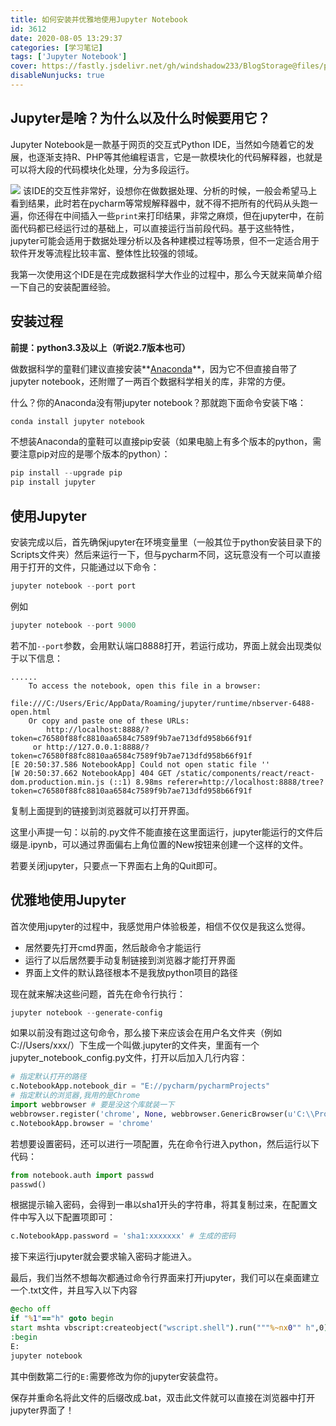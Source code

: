 ```yaml
---
title: 如何安装并优雅地使用Jupyter Notebook
id: 3612
date: 2020-08-05 13:29:37
categories: [学习笔记]
tags: ['Jupyter Notebook']
cover: https://fastly.jsdelivr.net/gh/windshadow233/BlogStorage@files/png/3af7d0738bf082486fb6bb8a6cfeb2d9.png
disableNunjucks: true
---
```


## Jupyter是啥？为什么以及什么时候要用它？

Jupyter Notebook是一款基于网页的交互式Python IDE，当然如今随着它的发展，也逐渐支持R、PHP等其他编程语言，它是一款模块化的代码解释器，也就是可以将大段的代码模块化处理，分为多段运行。

![](https://fastly.jsdelivr.net/gh/windshadow233/BlogStorage@files/png/3af7d0738bf082486fb6bb8a6cfeb2d9.png)
该IDE的交互性非常好，设想你在做数据处理、分析的时候，一般会希望马上看到结果，此时若在pycharm等常规解释器中，就不得不把所有的代码从头跑一遍，你还得在中间插入一些`print`来打印结果，非常之麻烦，但在jupyter中，在前面代码都已经运行过的基础上，可以直接运行当前段代码。基于这些特性，jupyter可能会适用于数据处理分析以及各种建模过程等场景，但不一定适合用于软件开发等流程比较丰富、整体性比较强的领域。


我第一次使用这个IDE是在完成数据科学大作业的过程中，那么今天就来简单介绍一下自己的安装配置经验。


## 安装过程


**前提：python3.3及以上（听说2.7版本也可）**


做数据科学的童鞋们建议直接安装**[Anaconda](https://www.anaconda.com/)**，因为它不但直接自带了jupyter notebook，还附赠了一两百个数据科学相关的库，非常的方便。


什么？你的Anaconda没有带jupyter notebook？那就跑下面命令安装下咯：

```powershell
conda install jupyter notebook
```

不想装Anaconda的童鞋可以直接pip安装（如果电脑上有多个版本的python，需要注意pip对应的是哪个版本的python）：

```powershell
pip install --upgrade pip
pip install jupyter
```

## 使用Jupyter


安装完成以后，首先确保jupyter在环境变量里（一般其位于python安装目录下的Scripts文件夹）然后来运行一下，但与pycharm不同，这玩意没有一个可以直接用于打开的文件，只能通过以下命令：

```powershell
jupyter notebook --port port
```

例如

```powershell
jupyter notebook --port 9000
```

若不加`--port`参数，会用默认端口8888打开，若运行成功，界面上就会出现类似于以下信息：

```raw
......
    To access the notebook, open this file in a browser:
        file:///C:/Users/Eric/AppData/Roaming/jupyter/runtime/nbserver-6488-open.html
    Or copy and paste one of these URLs:
        http://localhost:8888/?token=c76580f88fc8810aa6584c7589f9b7ae713dfd958b66f91f
     or http://127.0.0.1:8888/?token=c76580f88fc8810aa6584c7589f9b7ae713dfd958b66f91f
[E 20:50:37.586 NotebookApp] Could not open static file ''
[W 20:50:37.662 NotebookApp] 404 GET /static/components/react/react-dom.production.min.js (::1) 8.98ms referer=http://localhost:8888/tree?token=c76580f88fc8810aa6584c7589f9b7ae713dfd958b66f91f
```

复制上面提到的链接到浏览器就可以打开界面。


这里小声提一句：以前的.py文件不能直接在这里面运行，jupyter能运行的文件后缀是.ipynb，可以通过界面偏右上角位置的New按钮来创建一个这样的文件。


若要关闭jupyter，只要点一下界面右上角的Quit即可。


## 优雅地使用Jupyter


首次使用jupyter的过程中，我感觉用户体验极差，相信不仅仅是我这么觉得。


- 居然要先打开cmd界面，然后敲命令才能运行
- 运行了以后居然要手动复制链接到浏览器才能打开界面
- 界面上文件的默认路径根本不是我放python项目的路径

现在就来解决这些问题，首先在命令行执行：

```powershell
jupyter notebook --generate-config
```

如果以前没有跑过这句命令，那么接下来应该会在用户名文件夹（例如C://Users/xxx/）下生成一个叫做.jupyter的文件夹，里面有一个jupyter_notebook_config.py文件，打开以后加入几行内容：

```python
# 指定默认打开的路径
c.NotebookApp.notebook_dir = "E://pycharm/pycharmProjects"
# 指定默认的浏览器,我用的是Chrome
import webbrowser # 要是没这个库就装一下
webbrowser.register('chrome', None, webbrowser.GenericBrowser(u'C:\\Program Files (x86)\\Google\\Chrome\\Application\\chrome.exe'))
c.NotebookApp.browser = 'chrome'
```

若想要设置密码，还可以进行一项配置，先在命令行进入python，然后运行以下代码：



```python
from notebook.auth import passwd
passwd()
```

根据提示输入密码，会得到一串以sha1开头的字符串，将其复制过来，在配置文件中写入以下配置项即可：



```python
c.NotebookApp.password = 'sha1:xxxxxxx' # 生成的密码
```

接下来运行jupyter就会要求输入密码才能进入。


最后，我们当然不想每次都通过命令行界面来打开jupyter，我们可以在桌面建立一个.txt文件，并且写入以下内容



```bat
@echo off
if "%1"=="h" goto begin
start mshta vbscript:createobject("wscript.shell").run("""%~nx0"" h",0)(window.close)&&exit
:begin
E:
jupyter notebook
```

其中倒数第二行的`E:`需要修改为你的jupyter安装盘符。


保存并重命名将此文件的后缀改成.bat，双击此文件就可以直接在浏览器中打开jupyter界面了！
